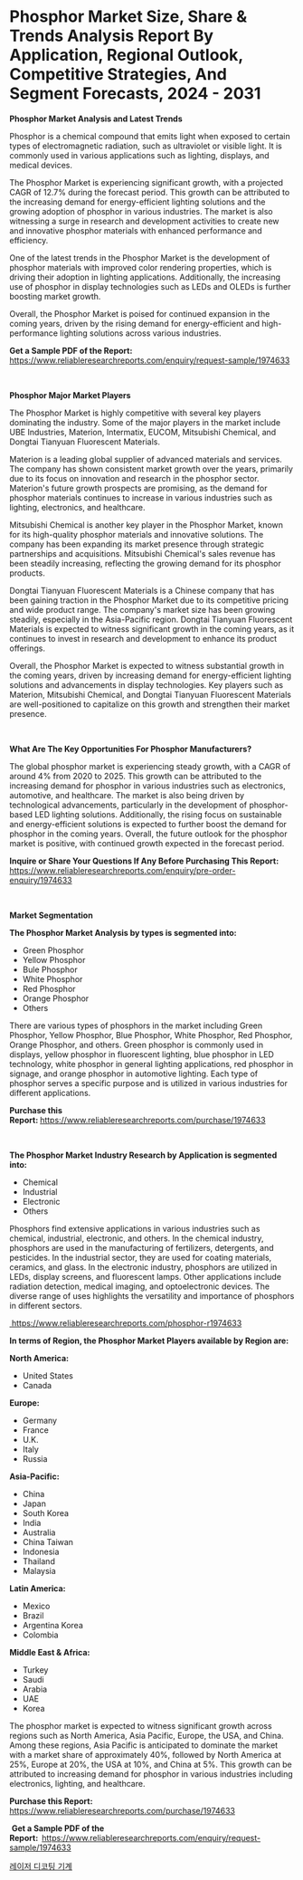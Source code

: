 <p><h1>Phosphor Market Size, Share & Trends Analysis Report By Application, Regional Outlook, Competitive Strategies, And Segment Forecasts, 2024 - 2031</h1></p><p><strong>Phosphor Market Analysis and Latest Trends</strong></p>
<p><p>Phosphor is a chemical compound that emits light when exposed to certain types of electromagnetic radiation, such as ultraviolet or visible light. It is commonly used in various applications such as lighting, displays, and medical devices.</p><p>The Phosphor Market is experiencing significant growth, with a projected CAGR of 12.7% during the forecast period. This growth can be attributed to the increasing demand for energy-efficient lighting solutions and the growing adoption of phosphor in various industries. The market is also witnessing a surge in research and development activities to create new and innovative phosphor materials with enhanced performance and efficiency.</p><p>One of the latest trends in the Phosphor Market is the development of phosphor materials with improved color rendering properties, which is driving their adoption in lighting applications. Additionally, the increasing use of phosphor in display technologies such as LEDs and OLEDs is further boosting market growth.</p><p>Overall, the Phosphor Market is poised for continued expansion in the coming years, driven by the rising demand for energy-efficient and high-performance lighting solutions across various industries.</p></p>
<p><strong>Get a Sample PDF of the Report:&nbsp;</strong> <a href="https://www.reliableresearchreports.com/enquiry/request-sample/1974633">https://www.reliableresearchreports.com/enquiry/request-sample/1974633</a></p>
<p>&nbsp;</p>
<p><strong>Phosphor Major Market Players</strong></p>
<p><p>The Phosphor Market is highly competitive with several key players dominating the industry. Some of the major players in the market include UBE Industries, Materion, Intermatix, EUCOM, Mitsubishi Chemical, and Dongtai Tianyuan Fluorescent Materials.</p><p>Materion is a leading global supplier of advanced materials and services. The company has shown consistent market growth over the years, primarily due to its focus on innovation and research in the phosphor sector. Materion's future growth prospects are promising, as the demand for phosphor materials continues to increase in various industries such as lighting, electronics, and healthcare.</p><p>Mitsubishi Chemical is another key player in the Phosphor Market, known for its high-quality phosphor materials and innovative solutions. The company has been expanding its market presence through strategic partnerships and acquisitions. Mitsubishi Chemical's sales revenue has been steadily increasing, reflecting the growing demand for its phosphor products.</p><p>Dongtai Tianyuan Fluorescent Materials is a Chinese company that has been gaining traction in the Phosphor Market due to its competitive pricing and wide product range. The company's market size has been growing steadily, especially in the Asia-Pacific region. Dongtai Tianyuan Fluorescent Materials is expected to witness significant growth in the coming years, as it continues to invest in research and development to enhance its product offerings.</p><p>Overall, the Phosphor Market is expected to witness substantial growth in the coming years, driven by increasing demand for energy-efficient lighting solutions and advancements in display technologies. Key players such as Materion, Mitsubishi Chemical, and Dongtai Tianyuan Fluorescent Materials are well-positioned to capitalize on this growth and strengthen their market presence.</p></p>
<p>&nbsp;</p>
<p><strong>What Are The Key Opportunities For Phosphor Manufacturers?</strong></p>
<p><p>The global phosphor market is experiencing steady growth, with a CAGR of around 4% from 2020 to 2025. This growth can be attributed to the increasing demand for phosphor in various industries such as electronics, automotive, and healthcare. The market is also being driven by technological advancements, particularly in the development of phosphor-based LED lighting solutions. Additionally, the rising focus on sustainable and energy-efficient solutions is expected to further boost the demand for phosphor in the coming years. Overall, the future outlook for the phosphor market is positive, with continued growth expected in the forecast period.</p></p>
<p><strong>Inquire or Share Your Questions If Any Before Purchasing This Report:</strong> <a href="https://www.reliableresearchreports.com/enquiry/pre-order-enquiry/1974633">https://www.reliableresearchreports.com/enquiry/pre-order-enquiry/1974633</a></p>
<p>&nbsp;</p>
<p><strong>Market Segmentation</strong></p>
<p><strong>The Phosphor Market Analysis by types is segmented into:</strong></p>
<p><ul><li>Green Phosphor</li><li>Yellow Phosphor</li><li>Bule Phosphor</li><li>White Phosphor</li><li>Red Phosphor</li><li>Orange Phosphor</li><li>Others</li></ul></p>
<p><p>There are various types of phosphors in the market including Green Phosphor, Yellow Phosphor, Blue Phosphor, White Phosphor, Red Phosphor, Orange Phosphor, and others. Green phosphor is commonly used in displays, yellow phosphor in fluorescent lighting, blue phosphor in LED technology, white phosphor in general lighting applications, red phosphor in signage, and orange phosphor in automotive lighting. Each type of phosphor serves a specific purpose and is utilized in various industries for different applications.</p></p>
<p><strong>Purchase this Report:&nbsp;</strong><a href="https://www.reliableresearchreports.com/purchase/1974633">https://www.reliableresearchreports.com/purchase/1974633</a></p>
<p>&nbsp;</p>
<p><strong>The Phosphor Market Industry Research by Application is segmented into:</strong></p>
<p><ul><li>Chemical</li><li>Industrial</li><li>Electronic</li><li>Others</li></ul></p>
<p><p>Phosphors find extensive applications in various industries such as chemical, industrial, electronic, and others. In the chemical industry, phosphors are used in the manufacturing of fertilizers, detergents, and pesticides. In the industrial sector, they are used for coating materials, ceramics, and glass. In the electronic industry, phosphors are utilized in LEDs, display screens, and fluorescent lamps. Other applications include radiation detection, medical imaging, and optoelectronic devices. The diverse range of uses highlights the versatility and importance of phosphors in different sectors.</p></p>
<p><a href="https://www.reliableresearchreports.com/phosphor-r1974633">&nbsp;https://www.reliableresearchreports.com/phosphor-r1974633</a></p>
<p><strong>In terms of Region, the Phosphor Market Players available by Region are:</strong></p>
<p>
    <p> <strong> North America: </strong>
        <ul>
            <li>United States</li>
            <li>Canada</li>
        </ul>
        </p> 
    <p> <strong> Europe: </strong>
        <ul>
            <li>Germany</li>
            <li>France</li>
            <li>U.K.</li>
            <li>Italy</li>
            <li>Russia</li>
        </ul>
        </p> 
    <p> <strong> Asia-Pacific: </strong>
        <ul>
            <li>China</li>
            <li>Japan</li>
            <li>South Korea</li>
            <li>India</li>
            <li>Australia</li>
            <li>China Taiwan</li>
            <li>Indonesia</li>
            <li>Thailand</li>
            <li>Malaysia</li>
        </ul>
        </p> 
    <p> <strong> Latin America: </strong>
        <ul>
            <li>Mexico</li>
            <li>Brazil</li>
            <li>Argentina Korea</li>
            <li>Colombia</li>
        </ul>
        </p> 
    <p> <strong> Middle East & Africa: </strong>
        <ul>
            <li>Turkey</li>
            <li>Saudi</li>
            <li>Arabia</li>
            <li>UAE</li>
            <li>Korea</li>
        </ul>
    </p>
    </p>
<p><p>The phosphor market is expected to witness significant growth across regions such as North America, Asia Pacific, Europe, the USA, and China. Among these regions, Asia Pacific is anticipated to dominate the market with a market share of approximately 40%, followed by North America at 25%, Europe at 20%, the USA at 10%, and China at 5%. This growth can be attributed to increasing demand for phosphor in various industries including electronics, lighting, and healthcare.</p></p>
<p><strong>Purchase this Report: </strong><a href="https://www.reliableresearchreports.com/purchase/1974633">https://www.reliableresearchreports.com/purchase/1974633</a></p>
<p>&nbsp;<strong>Get a Sample PDF of the Report:&nbsp;&nbsp;</strong><a href="https://www.reliableresearchreports.com/enquiry/request-sample/1974633">https://www.reliableresearchreports.com/enquiry/request-sample/1974633</a></p>
<p><strong></strong></p>
<p><p><a href="https://github.com/giancarlo642004/Market-Research-Report-List-1/blob/main/9403041118541.md">레이저 디코팅 기계</a></p></p>